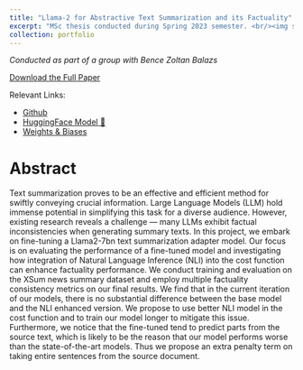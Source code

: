 ```yaml
---
title: "Llama-2 for Abstractive Text Summarization and its Factuality"
excerpt: "MSc thesis conducted during Spring 2023 semester. <br/><img src=\"/images/portfolio/adv_nlp/llama2.jpg\" width=\"500\" >"
collection: portfolio
---
```

*Conducted as part of a group with Bence Zoltan Balazs*

[Download the Full Paper](/files/portfolio/fullPapers/advanced_nlp_abstractive_summary.pdf)

Relevant Links:
- [Github](https://github.com/ernlavr/llamarizer)
- [HuggingFace Model 🤗](https://huggingface.co/ernlavr/llama-2-7bn-xsum-lora-adapter)
- [Weights & Biases](https://wandb.ai/ernlavr/adv_nlp2023/sweeps)


# Abstract
Text summarization proves to be an effective
and efficient method for swiftly conveying
crucial information. Large Language Models
(LLM) hold immense potential in simplifying
this task for a diverse audience. However, existing research reveals a challenge — many LLMs
exhibit factual inconsistencies when generating
summary texts. In this project, we embark on
fine-tuning a Llama2-7bn text summarization adapter
model. Our focus is on evaluating the performance of a fine-tuned model and investigating
how integration of Natural Language Inference
(NLI) into the cost function can enhance factuality performance. We conduct training and
evaluation on the XSum news summary dataset
and employ multiple factuality consistency metrics on our final results. We find that in the
current iteration of our models, there is no substantial difference between the base model and
the NLI enhanced version. We propose to use
better NLI model in the cost function and to
train our model longer to mitigate this issue.
Furthermore, we notice that the fine-tuned tend
to predict parts from the source text, which is
likely to be the reason that our model performs
worse than the state-of-the-art models. Thus we
propose an extra penalty term on taking entire
sentences from the source document.

